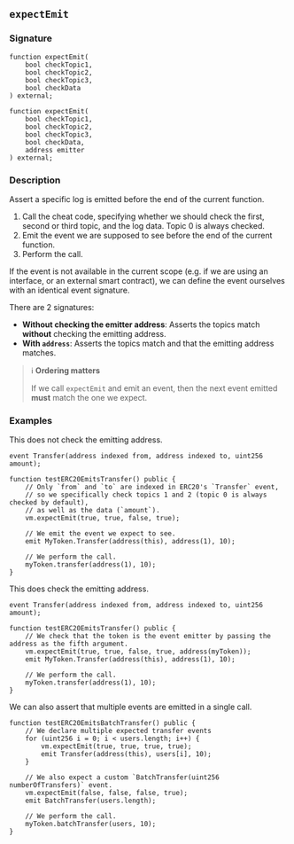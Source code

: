 ## `expectEmit`

### Signature

```solidity
function expectEmit(
    bool checkTopic1,
    bool checkTopic2,
    bool checkTopic3,
    bool checkData
) external;
```

```solidity
function expectEmit(
    bool checkTopic1,
    bool checkTopic2,
    bool checkTopic3,
    bool checkData,
    address emitter
) external;
```

### Description

Assert a specific log is emitted before the end of the current function.

1. Call the cheat code, specifying whether we should check the first, second or third topic, and the log data. Topic 0 is always checked.
2. Emit the event we are supposed to see before the end of the current function.
3. Perform the call.

If the event is not available in the current scope (e.g. if we are using an interface, or an external smart contract), we can define the event ourselves with an identical event signature.

There are 2 signatures:

- **Without checking the emitter address**: Asserts the topics match **without** checking the emitting address.
- **With `address`**: Asserts the topics match and that the emitting address matches.

> ℹ️ **Ordering matters**
>
> If we call `expectEmit` and emit an event, then the next event emitted **must** match the one we expect.

### Examples

This does not check the emitting address.

```solidity
event Transfer(address indexed from, address indexed to, uint256 amount);

function testERC20EmitsTransfer() public {
    // Only `from` and `to` are indexed in ERC20's `Transfer` event,
    // so we specifically check topics 1 and 2 (topic 0 is always checked by default),
    // as well as the data (`amount`).
    vm.expectEmit(true, true, false, true);

    // We emit the event we expect to see.
    emit MyToken.Transfer(address(this), address(1), 10);

    // We perform the call.
    myToken.transfer(address(1), 10);
}
```

This does check the emitting address.

```solidity
event Transfer(address indexed from, address indexed to, uint256 amount);

function testERC20EmitsTransfer() public {
    // We check that the token is the event emitter by passing the address as the fifth argument.
    vm.expectEmit(true, true, false, true, address(myToken));
    emit MyToken.Transfer(address(this), address(1), 10);

    // We perform the call.
    myToken.transfer(address(1), 10);
}
```

We can also assert that multiple events are emitted in a single call.

```solidity
function testERC20EmitsBatchTransfer() public {
    // We declare multiple expected transfer events
    for (uint256 i = 0; i < users.length; i++) {
        vm.expectEmit(true, true, true, true);
        emit Transfer(address(this), users[i], 10);
    }

    // We also expect a custom `BatchTransfer(uint256 numberOfTransfers)` event.
    vm.expectEmit(false, false, false, true);
    emit BatchTransfer(users.length);

    // We perform the call.
    myToken.batchTransfer(users, 10);
}
```
